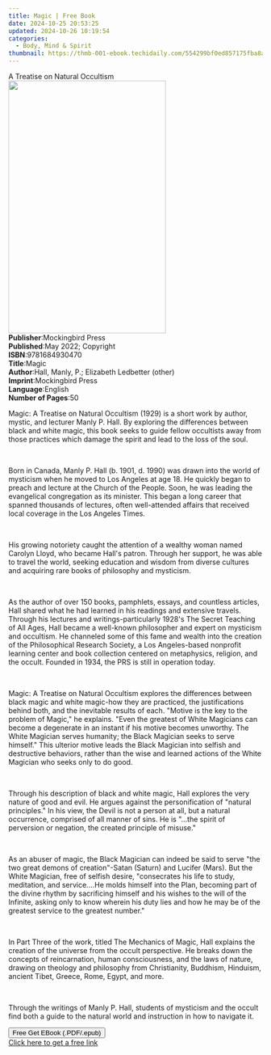 ```yaml
---
title: Magic | Free Book
date: 2024-10-25 20:53:25
updated: 2024-10-26 10:19:54
categories:
  - Body, Mind & Spirit
thumbnail: https://thmb-001-ebook.techidaily.com/554299bf0ed857175fba8ae1f544d3f5b0a479de26f7639fe12dc46b648ada0c.jpg
---
```

<main id="book-container">
  <div class="flex flex-col">
    <div class="book-brief flex-1 py-6 px-4 sm:p-6 md:py-10 md:px-8">
      <!-- brief-->
      <div class="book-brief-main">A Treatise on Natural Occultism</div>
    </div>
    <div
      class="book-meta-info flex-1 grid gap-4 col-start-1 col-end-3 row-start-1 sm:mb-6 sm:grid-cols-4 lg:gap-6 lg:col-start-2 lg:row-end-6 lg:row-span-6 lg:mb-0"
    >
      <div
        class="book-meta-info-left place-content-center mt-4 p-4 text-sm leading-6 col-start-2 col-span-2 dark:text-slate-400"
      >
        <img
          class="w-full h-500 object-cover rounded-lg sm:h-255 sm:col-span-2 lg:col-span-full"
          src="https://img-001-ebook.techidaily.com/32c31d2bb011b0c20c2d81ee46f78a4ad8d74439d778260038b5fbae17817a8e.jpg"
          alt=""
          width="312"
          height="500"
        />
      </div>
      <div
        class="book-meta-info-right mt-2 col-start-1 row-start-2 col-span-3 self-center"
      >
        <!-- meta data  -->
        <div class="flex flex-col px-4 md:px-8">
          <div class="flex-1">
            <strong>Publisher</strong>:<span class="px-2"
              >Mockingbird Press</span
            >
          </div>
          <div class="flex-1">
            <strong>Published</strong>:<span class="px-2"
              >May 2022; Copyright</span
            >
          </div>
          <div class="flex-1">
            <strong>ISBN</strong>:<span class="px-2">9781684930470</span>
          </div>
          <div class="flex-1">
            <strong>Title</strong>:<span class="px-2">Magic</span>
          </div>
          <div class="flex-1">
            <strong>Author</strong>:<span class="px-2"
              >Hall, Manly, P.; Elizabeth Ledbetter (other)</span
            >
          </div>
          <div class="flex-1">
            <strong>Imprint</strong>:<span class="px-2">Mockingbird Press</span>
          </div>
          <div class="flex-1">
            <strong>Language</strong>:<span class="px-2">English</span>
          </div>
          <div class="flex-1">
            <strong>Number of Pages</strong>:<span class="px-2">50</span>
          </div>
        </div>
      </div>
    </div>
    <div class="book-description flex-1 py-6 px-4 sm:p-6 md:py-10 md:px-8">
      <div class="book-description-main">
        <div accordion-content="" id="description">
          <p>
            Magic: A Treatise on Natural Occultism (1929) is a short work by
            author, mystic, and lecturer Manly P. Hall. By exploring the
            differences between black and white magic, this book seeks to guide
            fellow occultists away from those practices which damage the spirit
            and lead to the loss of the soul.&nbsp;
          </p>
          <p><br /></p>
          <p>
            Born in Canada, Manly P. Hall (b. 1901, d. 1990) was drawn into the
            world of mysticism when he moved to Los Angeles at age 18. He
            quickly began to preach and lecture at the Church of the People.
            Soon, he was leading the evangelical congregation as its minister.
            This began a long career that spanned thousands of lectures, often
            well-attended affairs that received local coverage in the Los
            Angeles Times.&nbsp;
          </p>
          <p><br /></p>
          <p>
            His growing notoriety caught the attention of a wealthy woman named
            Carolyn Lloyd, who became Hall's patron. Through her support, he was
            able to travel the world, seeking education and wisdom from diverse
            cultures and acquiring rare books of philosophy and mysticism.&nbsp;
          </p>
          <p><br /></p>
          <p>
            As the author of over 150 books, pamphlets, essays, and countless
            articles, Hall shared what he had learned in his readings and
            extensive travels. Through his lectures and writings-particularly
            1928's The Secret Teaching of All Ages, Hall became a well-known
            philosopher and expert on mysticism and occultism. He channeled some
            of this fame and wealth into the creation of the Philosophical
            Research Society, a Los Angeles-based nonprofit learning center and
            book collection centered on metaphysics, religion, and the occult.
            Founded in 1934, the PRS is still in operation today.&nbsp;
          </p>
          <p><br /></p>
          <p>
            Magic: A Treatise on Natural Occultism explores the differences
            between black magic and white magic-how they are practiced, the
            justifications behind both, and the inevitable results of each.
            "Motive is the key to the problem of Magic," he explains. "Even the
            greatest of White Magicians can become a degenerate in an instant if
            his motive becomes unworthy. The White Magician serves humanity; the
            Black Magician seeks to serve himself." This ulterior motive leads
            the Black Magician into selfish and destructive behaviors, rather
            than the wise and learned actions of the White Magician who seeks
            only to do good.
          </p>
          <p><br /></p>
          <p>
            Through his description of black and white magic, Hall explores the
            very nature of good and evil. He argues against the personification
            of "natural principles." In his view, the Devil is not a person at
            all, but a natural occurrence, comprised of all manner of sins. He
            is "...the spirit of perversion or negation, the created principle
            of misuse."&nbsp;
          </p>
          <p><br /></p>
          <p>
            As an abuser of magic, the Black Magician can indeed be said to
            serve "the two great demons of creation"-Satan (Saturn) and Lucifer
            (Mars). But the White Magician, free of selfish desire, "consecrates
            his life to study, meditation, and service....He molds himself into
            the Plan, becoming part of the divine rhythm by sacrificing himself
            and his wishes to the will of the Infinite, asking only to know
            wherein his duty lies and how he may be of the greatest service to
            the greatest number."
          </p>
          <p><br /></p>
          <p>
            In Part Three of the work, titled The Mechanics of Magic, Hall
            explains the creation of the universe from the occult perspective.
            He breaks down the concepts of reincarnation, human consciousness,
            and the laws of nature, drawing on theology and philosophy from
            Christianity, Buddhism, Hinduism, ancient Tibet, Greece, Rome,
            Egypt, and more.&nbsp;
          </p>
          <p><br /></p>
          <p>
            Through the writings of Manly P. Hall, students of mysticism and the
            occult find both a guide to the natural world and instruction in how
            to navigate it.
          </p>
        </div>
        <div class="accordion-fader"></div>
      </div>
    </div>
    <div class="book-excerpts flex-1 py-6 px-4 sm:p-6 md:py-10 md:px-8"></div>
    <div
      class="book-about-author flex-1 py-6 px-4 sm:p-6 md:py-10 md:px-8"
    ></div>
    <div class="book-free-get flex-1 py-6 px-4 sm:p-6 md:py-10 md:px-8">
      <button
        id="btn-free-get"
        class="bg-blue-500 hover:bg-blue-700 text-white font-bold py-2 px-4 rounded"
      >
        Free Get EBook (.PDF/.epub)
      </button>
      <div id="countdown-display" class="px-2 text-lg mt-2"></div>
      <a
        id="free-link"
        class="hidden bg-blue-500 hover:bg-blue-700 text-white font-bold py-2 px-4 rounded"
        href="https://www.ebooks.com/en-us/book/210563946/magic/hall-manly-p/"
        target="_blank"
        >Click here to get a free link</a
      >
    </div>
    <script>
      let countdownTime = 0;
      let countdownInterval = null;
      document
        .getElementById('btn-free-get')
        .addEventListener('click', startCountdown);
      function startCountdown() {
        countdownTime = new Date().getTime() + 60000 * 3;
        countdownInterval = setInterval(updateCountdown, 1000);
        document.getElementById('btn-free-get').disabled = true;
        document
          .getElementById('btn-free-get')
          .classList.add('bg-gray-500', 'cursor-not-allowed');
      }
      function updateCountdown() {
        let currentTime = new Date().getTime();
        let timeLeft = countdownTime - currentTime;
        let secondsLeft = Math.floor(timeLeft / 1000);
        document.getElementById('countdown-display').innerHTML =
          `Remaining time: ${secondsLeft} seconds.`;
        if (secondsLeft <= 0) {
          clearInterval(countdownInterval);
          document.getElementById('btn-free-get').classList.add('hidden');
          document.getElementById('free-link').classList.remove('hidden');
          document.getElementById('countdown-display').innerHTML = '';
        }
      }
    </script>
  </div>
</main>
